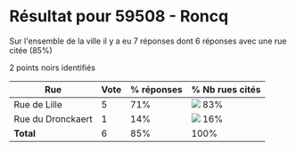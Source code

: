 # Résultat pour 59508 - Roncq

Sur l'ensemble de la ville il y a eu 7 réponses dont 6 réponses avec une rue citée (85%)

2 points noirs identifiés

| Rue | Vote | % réponses | % Nb rues cités|
|-----|------|------------|----------------|
| Rue de Lille | 5 | 71% | <img src="../../img/bar_83.gif" />&nbsp;83%|
| Rue du Dronckaert | 1 | 14% | <img src="../../img/bar_16.gif" />&nbsp;16%|
| **Total** | 6 | 85% | 100%|
